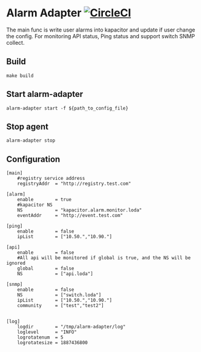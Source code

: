 
# Alarm Adapter [![CircleCI](https://circleci.com/gh/lodastack/alarm-adapter.svg?style=svg&circle-token=67ea071b179f21ae2592ec4759eaa0777eb42472)](https://circleci.com/gh/lodastack/alarm-adapter)

The main func is write user alarms into kapacitor and update if user change the config. For monitoring API status, Ping status and support switch SNMP collect.

## Build

    make build
    
## Start alarm-adapter
    
    alarm-adapter start -f ${path_to_config_file}

## Stop agent

    alarm-adapter stop

## Configuration

```
[main]
	#registry service address
	registryAddr  = "http://registry.test.com"
	
[alarm]
	enable        = true
	#kapacitor NS
	NS            = "kapacitor.alarm.monitor.loda"
	eventAddr     = "http://event.test.com"

[ping]
	enable        = false
	ipList        = ["10.50.","10.90."]

[api]
	enable        = false
	#All api will be monitored if global is true, and the NS will be ignored
	global        = false
	NS            = ["api.loda"]

[snmp]
	enable        = false
	NS            = ["switch.loda"]
	ipList        = ["10.50.","10.90."]
	community     = ["test","test2"]


[log]
	logdir        = "/tmp/alarm-adapter/log"
	loglevel      = "INFO"
	logrotatenum  = 5
	logrotatesize = 1887436800


```
